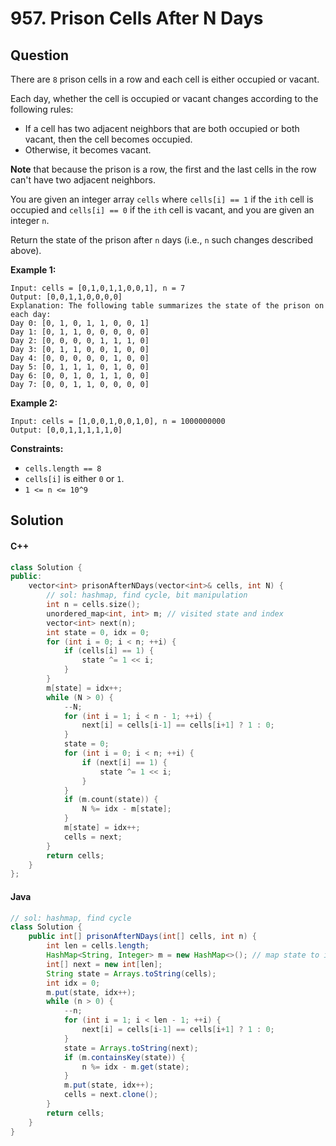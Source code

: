 # 957. Prison Cells After N Days

## Question

There are `8` prison cells in a row and each cell is either occupied or vacant.

Each day, whether the cell is occupied or vacant changes according to the following rules:

* If a cell has two adjacent neighbors that are both occupied or both vacant, then the cell becomes occupied.
* Otherwise, it becomes vacant.

**Note** that because the prison is a row, the first and the last cells in the row can't have two adjacent neighbors.

You are given an integer array `cells` where `cells[i] == 1` if the `ith` cell is occupied and `cells[i] == 0` if the `ith` cell is vacant, and you are given an integer `n`.

Return the state of the prison after `n` days (i.e., `n` such changes described above).

**Example 1:**

```
Input: cells = [0,1,0,1,1,0,0,1], n = 7
Output: [0,0,1,1,0,0,0,0]
Explanation: The following table summarizes the state of the prison on each day:
Day 0: [0, 1, 0, 1, 1, 0, 0, 1]
Day 1: [0, 1, 1, 0, 0, 0, 0, 0]
Day 2: [0, 0, 0, 0, 1, 1, 1, 0]
Day 3: [0, 1, 1, 0, 0, 1, 0, 0]
Day 4: [0, 0, 0, 0, 0, 1, 0, 0]
Day 5: [0, 1, 1, 1, 0, 1, 0, 0]
Day 6: [0, 0, 1, 0, 1, 1, 0, 0]
Day 7: [0, 0, 1, 1, 0, 0, 0, 0]
```

**Example 2:**

```
Input: cells = [1,0,0,1,0,0,1,0], n = 1000000000
Output: [0,0,1,1,1,1,1,0]
```

**Constraints:**

* `cells.length == 8`
* `cells[i]` is either `0` or `1`.
* `1 <= n <= 10^9`

## Solution

#### C++

```cpp
class Solution {
public:
    vector<int> prisonAfterNDays(vector<int>& cells, int N) {
        // sol: hashmap, find cycle, bit manipulation
        int n = cells.size();
        unordered_map<int, int> m; // visited state and index
        vector<int> next(n);
        int state = 0, idx = 0;
        for (int i = 0; i < n; ++i) {
            if (cells[i] == 1) {
                state ^= 1 << i;
            }
        }
        m[state] = idx++;
        while (N > 0) {
            --N;
            for (int i = 1; i < n - 1; ++i) {
                next[i] = cells[i-1] == cells[i+1] ? 1 : 0;
            }
            state = 0;
            for (int i = 0; i < n; ++i) {
                if (next[i] == 1) {
                    state ^= 1 << i;
                }
            }
            if (m.count(state)) {
                N %= idx - m[state];
            }
            m[state] = idx++;
            cells = next;
        }
        return cells;
    }
};
```

#### Java

```java
// sol: hashmap, find cycle
class Solution {
    public int[] prisonAfterNDays(int[] cells, int n) {
        int len = cells.length;
        HashMap<String, Integer> m = new HashMap<>(); // map state to index
        int[] next = new int[len];
        String state = Arrays.toString(cells);
        int idx = 0;
        m.put(state, idx++);
        while (n > 0) {
            --n;
            for (int i = 1; i < len - 1; ++i) {
                next[i] = cells[i-1] == cells[i+1] ? 1 : 0;
            }
            state = Arrays.toString(next);
            if (m.containsKey(state)) {
                n %= idx - m.get(state);
            }
            m.put(state, idx++);
            cells = next.clone();
        }
        return cells;
    }
}
```
